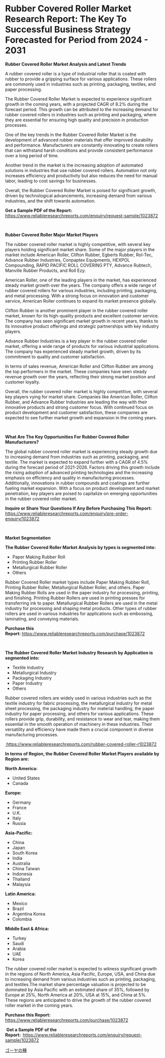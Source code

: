<p><h1>Rubber Covered Roller Market Research Report: The Key To Successful Business Strategy Forecasted for Period from 2024 - 2031</h1></p><p><strong>Rubber Covered Roller Market Analysis and Latest Trends</strong></p>
<p><p>A rubber covered roller is a type of industrial roller that is coated with rubber to provide a gripping surface for various applications. These rollers are commonly used in industries such as printing, packaging, textiles, and paper processing.</p><p>The Rubber Covered Roller Market is expected to experience significant growth in the coming years, with a projected CAGR of 8.2% during the forecast period. This growth can be attributed to the increasing demand for rubber covered rollers in industries such as printing and packaging, where they are essential for ensuring high quality and precision in production processes.</p><p>One of the key trends in the Rubber Covered Roller Market is the development of advanced rubber materials that offer improved durability and performance. Manufacturers are constantly innovating to create rollers that can withstand harsh conditions and provide consistent performance over a long period of time.</p><p>Another trend in the market is the increasing adoption of automated solutions in industries that use rubber covered rollers. Automation not only increases efficiency and productivity but also reduces the need for manual labor, leading to cost savings for businesses.</p><p>Overall, the Rubber Covered Roller Market is poised for significant growth, driven by technological advancements, increasing demand from various industries, and the shift towards automation.</p></p>
<p><strong>Get a Sample PDF of the Report:&nbsp;</strong> <a href="https://www.reliableresearchreports.com/enquiry/request-sample/1023872">https://www.reliableresearchreports.com/enquiry/request-sample/1023872</a></p>
<p>&nbsp;</p>
<p><strong>Rubber Covered Roller Major Market Players</strong></p>
<p><p>The rubber covered roller market is highly competitive, with several key players holding significant market share. Some of the major players in the market include American Roller, Clifton Rubber, Egberts Rubber, Rol-Tec, Advance Rubber Industries, Conpaptex Equipments, HEXPOL Compounding, RAPID PACIFIC ROLL COVERING PTY, Advance Rubtech, Manville Rubber Products, and Roll Ezy.</p><p>American Roller, one of the leading players in the market, has experienced steady market growth over the years. The company offers a wide range of rubber covered rollers for various industries, including printing, packaging, and metal processing. With a strong focus on innovation and customer service, American Roller continues to expand its market presence globally.</p><p>Clifton Rubber is another prominent player in the rubber covered roller market, known for its high-quality products and excellent customer service. The company has seen significant market growth in recent years, thanks to its innovative product offerings and strategic partnerships with key industry players.</p><p>Advance Rubber Industries is a key player in the rubber covered roller market, offering a wide range of products for various industrial applications. The company has experienced steady market growth, driven by its commitment to quality and customer satisfaction.</p><p>In terms of sales revenue, American Roller and Clifton Rubber are among the top performers in the market. These companies have seen steady revenue growth over the years, reflecting their strong market position and customer loyalty.</p><p>Overall, the rubber covered roller market is highly competitive, with several key players vying for market share. Companies like American Roller, Clifton Rubber, and Advance Rubber Industries are leading the way with their innovative products and strong customer focus. With continued focus on product development and customer satisfaction, these companies are expected to see further market growth and expansion in the coming years.</p></p>
<p>&nbsp;</p>
<p><strong>What Are The Key Opportunities For Rubber Covered Roller Manufacturers?</strong></p>
<p><p>The global rubber covered roller market is experiencing steady growth due to increasing demand from industries such as printing, packaging, and textile. The market is expected to expand further with a CAGR of 4.5% during the forecast period of 2021-2026. Factors driving this growth include the rising adoption of advanced printing technologies and the increasing emphasis on efficiency and quality in manufacturing processes. Additionally, innovations in rubber compounds and coatings are further fueling market expansion. With a focus on product development and market penetration, key players are poised to capitalize on emerging opportunities in the rubber covered roller market.</p></p>
<p><strong>Inquire or Share Your Questions If Any Before Purchasing This Report:</strong> <a href="https://www.reliableresearchreports.com/enquiry/pre-order-enquiry/1023872">https://www.reliableresearchreports.com/enquiry/pre-order-enquiry/1023872</a></p>
<p>&nbsp;</p>
<p><strong>Market Segmentation</strong></p>
<p><strong>The Rubber Covered Roller Market Analysis by types is segmented into:</strong></p>
<p><ul><li>Paper Making Rubber Roll</li><li>Printing Rubber Roller</li><li>Metallurgical Rubber Roller</li><li>Others</li></ul></p>
<p><p>Rubber Covered Roller market types include Paper Making Rubber Roll, Printing Rubber Roller, Metallurgical Rubber Roller, and others. Paper Making Rubber Rolls are used in the paper industry for processing, printing, and finishing. Printing Rubber Rollers are used in printing presses for transferring ink to paper. Metallurgical Rubber Rollers are used in the metal industry for processing and shaping metal products. Other types of rubber rollers are used in various industries for applications such as embossing, laminating, and conveying materials.</p></p>
<p><strong>Purchase this Report:&nbsp;</strong><a href="https://www.reliableresearchreports.com/purchase/1023872">https://www.reliableresearchreports.com/purchase/1023872</a></p>
<p>&nbsp;</p>
<p><strong>The Rubber Covered Roller Market Industry Research by Application is segmented into:</strong></p>
<p><ul><li>Textile Industry</li><li>Metallurgical Industry</li><li>Packaging Industry</li><li>Paper Industry</li><li>Others</li></ul></p>
<p><p>Rubber covered rollers are widely used in various industries such as the textile industry for fabric processing, the metallurgical industry for metal sheet processing, the packaging industry for material handling, the paper industry for paper processing, and others for various applications. These rollers provide grip, durability, and resistance to wear and tear, making them essential in the smooth operation of machinery in these industries. Their versatility and efficiency have made them a crucial component in diverse manufacturing processes.</p></p>
<p><a href="https://www.reliableresearchreports.com/rubber-covered-roller-r1023872">&nbsp;https://www.reliableresearchreports.com/rubber-covered-roller-r1023872</a></p>
<p><strong>In terms of Region, the Rubber Covered Roller Market Players available by Region are:</strong></p>
<p>
    <p> <strong> North America: </strong>
        <ul>
            <li>United States</li>
            <li>Canada</li>
        </ul>
        </p> 
    <p> <strong> Europe: </strong>
        <ul>
            <li>Germany</li>
            <li>France</li>
            <li>U.K.</li>
            <li>Italy</li>
            <li>Russia</li>
        </ul>
        </p> 
    <p> <strong> Asia-Pacific: </strong>
        <ul>
            <li>China</li>
            <li>Japan</li>
            <li>South Korea</li>
            <li>India</li>
            <li>Australia</li>
            <li>China Taiwan</li>
            <li>Indonesia</li>
            <li>Thailand</li>
            <li>Malaysia</li>
        </ul>
        </p> 
    <p> <strong> Latin America: </strong>
        <ul>
            <li>Mexico</li>
            <li>Brazil</li>
            <li>Argentina Korea</li>
            <li>Colombia</li>
        </ul>
        </p> 
    <p> <strong> Middle East & Africa: </strong>
        <ul>
            <li>Turkey</li>
            <li>Saudi</li>
            <li>Arabia</li>
            <li>UAE</li>
            <li>Korea</li>
        </ul>
    </p>
    </p>
<p><p>The rubber covered roller market is expected to witness significant growth in the regions of North America, Asia Pacific, Europe, USA, and China due to increasing demand from various industries such as printing, packaging, and textiles.The market share percentage valuation is projected to be dominated by Asia Pacific with an estimated share of 35%, followed by Europe at 25%, North America at 20%, USA at 15%, and China at 5%. These regions are anticipated to drive the growth of the rubber covered roller market in the coming years.</p></p>
<p><strong>Purchase this Report: </strong><a href="https://www.reliableresearchreports.com/purchase/1023872">https://www.reliableresearchreports.com/purchase/1023872</a></p>
<p>&nbsp;<strong>Get a Sample PDF of the Report:&nbsp;&nbsp;</strong><a href="https://www.reliableresearchreports.com/enquiry/request-sample/1023872">https://www.reliableresearchreports.com/enquiry/request-sample/1023872</a></p>
<p><strong></strong></p>
<p><p><a href="https://github.com/CarlieShields/Market-Research-Report-List-1/blob/main/883605652754.md">ゴーヤの種</a></p></p>
